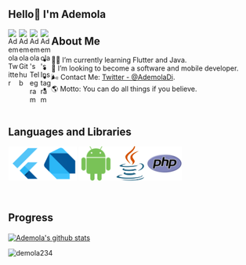 ## Hello👋 I'm Ademola

<a href="https://twitter.com/AdemolaDi"> <img align="left" alt="Ademola Twitter" width="22px" src="https://cdn.jsdelivr.net/npm/simple-icons@v3/icons/twitter.svg" /> </a> 

<a href="https://github.com/demola234"> <img align="left" alt="Ademola Github" width="22px" src="https://cdn.jsdelivr.net/npm/simple-icons@v3/icons/github.svg" /> </a>

<a href="https://t.me/Ademoladi"> <img align="left" alt="Ademola's Telegram" width="22px" src="https://cdn.jsdelivr.net/npm/simple-icons@v3/icons/telegram.svg" /> </a> 

<a href="https://instagram.com/eon_demola"> <img align="left" alt="Ademola's Instagram" width="22px" src="https://cdn.jsdelivr.net/npm/simple-icons@v3/icons/instagram.svg" /> </a> 


## About Me

- 👨‍💻 I’m currently learning Flutter and Java.
- 🤔 I’m looking to become a software and mobile developer.
- 🌬 Contact Me: [Twitter - @AdemolaDi](https://twitter.com/ademoladi). 
- 🌎 Motto: You can do all things if you believe.

<br/> 

## Languages and Libraries

<code><img height="70" 
src="https://raw.githubusercontent.com/github/explore/80688e429a7d4ef2fca1e82350fe8e3517d3494d/topics/flutter/flutter.png"></code><code><img height="70" 
src="https://raw.githubusercontent.com/github/explore/80688e429a7d4ef2fca1e82350fe8e3517d3494d/topics/dart/dart.png"></code> <code><img height="70" 
src="https://raw.githubusercontent.com/github/explore/80688e429a7d4ef2fca1e82350fe8e3517d3494d/topics/android/android.png"></code><code><img height="70" 
src="https://raw.githubusercontent.com/github/explore/80688e429a7d4ef2fca1e82350fe8e3517d3494d/topics/java/java.png"></code><code><img height="70" 
src="https://raw.githubusercontent.com/github/explore/80688e429a7d4ef2fca1e82350fe8e3517d3494d/topics/php/php.png"></code>

<br/> 

## Progress
<a href="https://github.com/demola234"> <img align="center" src="https://github-readme-stats.vercel.app/api?username=demola234&show_icons=true&theme=dark&line_height=27" alt="Ademola's github stats"/> </a> 

<p align="left"> <img src="https://komarev.com/ghpvc/?username=demola234&label=Views&color=blue&style=plastic" alt="demola234" /> </p> 
